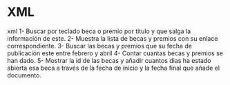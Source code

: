 # XML
xml
1- Buscar por teclado beca o premio por titulo y que salga la información de este.
2- Muestra la lista de becas y premios con su enlace correspondiente.
3- Buscar las becas y premios  que su fecha de publicación este entre febrero y abril
4- Contar cuantas becas y premios se han dado.
5- Mostrar la id de las becas y añadir cuantos dias ha estado abierta esa beca a través de la fecha de inicio y la fecha final que añade el documento.

